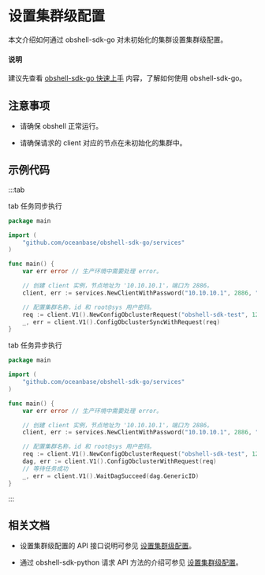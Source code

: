 # 设置集群级配置

本文介绍如何通过 obshell-sdk-go 对未初始化的集群设置集群级配置。

<main id="notice" type='explain'>
  <h4>说明</h4>
  <p>建议先查看 <a href='100.quickstart-of-go.md'>obshell-sdk-go 快速上手</a> 内容，了解如何使用 obshell-sdk-go。</p>
</main>

## 注意事项

* 请确保 obshell 正常运行。

* 请确保请求的 client 对应的节点在未初始化的集群中。

## 示例代码

:::tab

tab 任务同步执行

```go
package main

import (
    "github.com/oceanbase/obshell-sdk-go/services"
)

func main() {
    var err error // 生产环境中需要处理 error。

    // 创建 client 实例，节点地址为 '10.10.10.1'，端口为 2886。
    client, err := services.NewClientWithPassword("10.10.10.1", 2886, "***")

    // 配置集群名称，id 和 root@sys 用户密码。
    req := client.V1().NewConfigObclusterRequest("obshell-sdk-test", 12358).SetRootPwd("1111")
    _, err = client.V1().ConfigObclusterSyncWithRequest(req)
}
```

tab 任务异步执行

```go
package main

import (
    "github.com/oceanbase/obshell-sdk-go/services"
)

func main() {
    var err error // 生产环境中需要处理 error。

    // 创建 client 实例，节点地址为 '10.10.10.1'，端口为 2886。
    client, err := services.NewClientWithPassword("10.10.10.1", 2886, "***")

    // 配置集群名称，id 和 root@sys 用户密码。
    req := client.V1().NewConfigObclusterRequest("obshell-sdk-test", 12358).SetRootPwd("1111")
    dag, err := client.V1().ConfigObclusterWithRequest(req)
    // 等待任务成功
    _, err = client.V1().WaitDagSucceed(dag.GenericID)
}
```

:::

## 相关文档

* 设置集群级配置的 API 接口说明可参见 [设置集群级配置](../../400.obshell-api-reference/410.set-cluster-level.md)。

* 通过 obshell-sdk-python 请求 API 方法的介绍可参见 [设置集群级配置](../100.python/410.set-cluster-level-of-python.md)。
